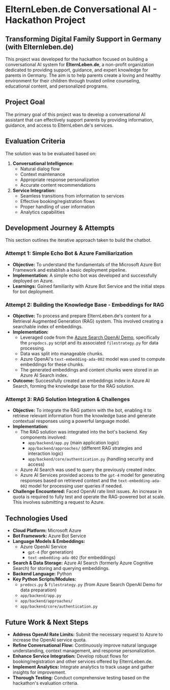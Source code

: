 # ElternLeben.de Conversational AI - Hackathon Project

## Transforming Digital Family Support in Germany (with Elternleben.de)

This project was developed for the hackathon focused on building a conversational AI system for **ElternLeben.de**, a non-profit organization dedicated to providing support, guidance, and expert knowledge for parents in Germany. The aim is to help parents create a loving and healthy environment for their children through trusted online counseling, educational content, and personalized programs.

## Project Goal

The primary goal of this project was to develop a conversational AI assistant that can effectively support parents by providing information, guidance, and access to ElternLeben.de's services.

## Evaluation Criteria

The solution was to be evaluated based on:

1.  **Conversational Intelligence:**
    * Natural dialog flow
    * Context maintenance
    * Appropriate response personalization
    * Accurate content recommendations
2.  **Service Integration:**
    * Seamless transitions from information to services
    * Effective booking/registration flows
    * Proper handling of user information
    * Analytics capabilities

## Development Journey & Attempts

This section outlines the iterative approach taken to build the chatbot.

### Attempt 1: Simple Echo Bot & Azure Familiarization

* **Objective:** To understand the fundamentals of the Microsoft Azure Bot Framework and establish a basic deployment pipeline.
* **Implementation:** A simple echo bot was developed and successfully deployed on Azure.
* **Learnings:** Gained familiarity with Azure Bot Service and the initial steps for bot deployment.

### Attempt 2: Building the Knowledge Base - Embeddings for RAG

* **Objective:** To process and prepare ElternLeben.de's content for a Retrieval Augmented Generation (RAG) system. This involved creating a searchable index of embeddings.
* **Implementation:**
    * Leveraged code from the [Azure Search OpenAI Demo](https://github.com/Azure-Samples/azure-search-openai-demo), specifically the `prepdocs.py` script and its associated `filestrategy.py` for data processing.
    * Data was split into manageable chunks.
    * Azure OpenAI's `text-embedding-ada-002` model was used to compute embeddings for these chunks.
    * The generated embeddings and content chunks were stored in an Azure AI Search index.
* **Outcome:** Successfully created an embeddings index in Azure AI Search, forming the knowledge base for the RAG solution.

### Attempt 3: RAG Solution Integration & Challenges

* **Objective:** To integrate the RAG pattern with the bot, enabling it to retrieve relevant information from the knowledge base and generate contextual responses using a powerful language model.
* **Implementation:**
    * The RAG solution was integrated into the bot's backend. Key components involved:
        * `app/backend/app.py` (main application logic)
        * `app/backend/approaches/` (different RAG strategies and interaction logic)
        * `app/backend/core/authentication.py` (handling security and access)
    * Azure AI Search was used to query the previously created index.
    * Azure AI Services provided access to the `gpt-4` model for generating responses based on retrieved context and the `text-embedding-ada-002` model for processing user queries if needed.
* **Challenge Encountered:** Faced OpenAI rate limit issues. An increase in quota is required to fully test and operate the RAG-powered bot at scale. This involves submitting a request to Azure.

## Technologies Used

* **Cloud Platform:** Microsoft Azure
* **Bot Framework:** Azure Bot Service
* **Language Models & Embeddings:**
    * Azure OpenAI Service
        * `gpt-4` (for generation)
        * `text-embedding-ada-002` (for embeddings)
* **Search & Data Storage:** Azure AI Search (formerly Azure Cognitive Search) for storing and querying embeddings.
* **Backend Language:** Python
* **Key Python Scripts/Modules:**
    * `predocs.py` & `filestrategy.py` (from Azure Search OpenAI Demo for data preparation)
    * `app/backend/app.py`
    * `app/backend/approaches/`
    * `app/backend/core/authentication.py`

## Future Work & Next Steps

* **Address OpenAI Rate Limits:** Submit the necessary request to Azure to increase the OpenAI service quota.
* **Refine Conversational Flow:** Continuously improve natural language understanding, context management, and response personalization.
* **Enhance Service Integration:** Develop robust flows for booking/registration and other services offered by ElternLeben.de.
* **Implement Analytics:** Integrate analytics to track usage and gather insights for improvement.
* **Thorough Testing:** Conduct comprehensive testing based on the hackathon's evaluation criteria.

